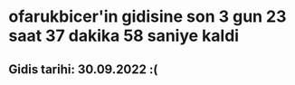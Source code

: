 # ofarukbicer'in gidisine son 3 gun 23 saat 37 dakika 58 saniye kaldi

## Gidis tarihi: 30.09.2022 :(